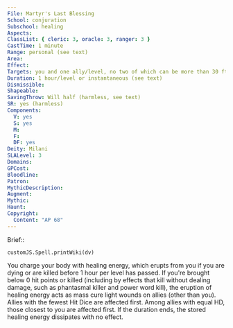 ```yaml
---
File: Martyr's Last Blessing
School: conjuration
Subschool: healing
Aspects: 
ClassList: { cleric: 3, oracle: 3, ranger: 3 }
CastTime: 1 minute
Range: personal (see text)
Area: 
Effect: 
Targets: you and one ally/level, no two of which can be more than 30 ft. apart (see text)
Duration: 1 hour/level or instantaneous (see text)
Dismissible: 
Shapeable: 
SavingThrow: Will half (harmless, see text)
SR: yes (harmless)
Components:
  V: yes
  S: yes
  M: 
  F: 
  DF: yes
Deity: Milani
SLALevel: 3
Domains: 
GPCost: 
Bloodline: 
Patron: 
MythicDescription: 
Augment: 
Mythic: 
Haunt: 
Copyright:
  Content: "AP 68"
---
```

Brief:: 

```dataviewjs
customJS.Spell.printWiki(dv)
```

You charge your body with healing energy, which erupts from you if you are dying or are killed before 1 hour per level has passed. If you're brought below 0 hit points or killed (including by effects that kill without dealing damage, such as phantasmal killer and power word kill), the eruption of healing energy acts as mass cure light wounds on allies (other than you). Allies with the fewest Hit Dice are affected first. Among allies with equal HD, those closest to you are affected first. If the duration ends, the stored healing energy dissipates with no effect.
